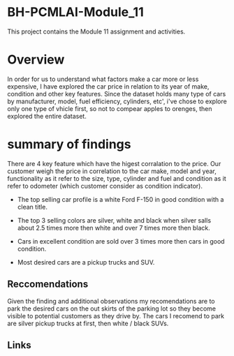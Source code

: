 # BH-PCMLAI-Module_11
This project contains the Module 11 assignment and activities.

# Overview
In order for us to understand what factors make a car more or less expensive, I have explored the car price in relation to its year of make, condition and other key features. Since the dataset holds many type of cars by manufacturer, model, fuel efficiency, cylinders, etc', i've chose to explore only one type of vhicle first, so not to compear apples to orenges, then explored the entire dataset. 


# summary of findings
There are 4 key feature which have the higest corralation to the price. Our customer weigh the price in correlation to the car make, model and year, functionality as it refer to the size, type, cylinder and fuel and condition as it refer to odometer (which customer consider as condition indicator). 

* The top selling car profile is a white Ford F-150 in good condition with a clean title.

- The top 3 selling colors are silver, white and black when silver salls about 2.5 times more then white and over 7 times more then black.

+ Cars in excellent condition are sold over 3 times more then cars in good condition.

+ Most desired cars are a pickup trucks and SUV.

## Reccomendations
Given the finding and additional observations my recomendations are to park the desired cars on the out skirts of the parking lot so they become visible to potential customers as they drive by. The cars I recomend to park are silver pickup trucks at first, then white / black SUVs.

## Links
